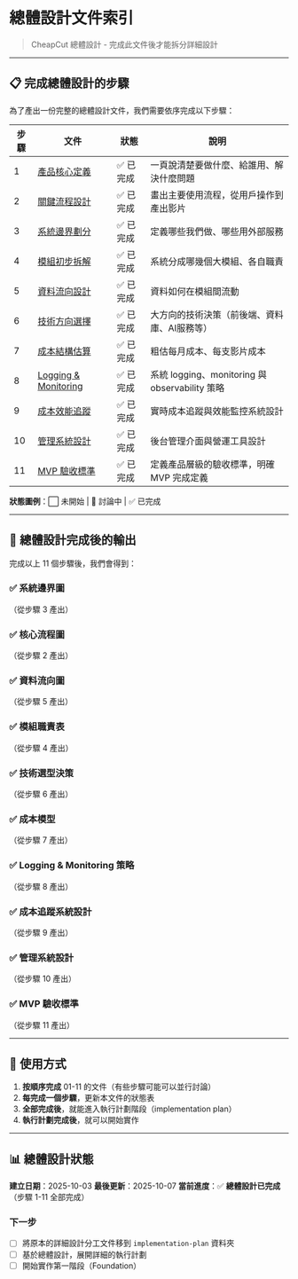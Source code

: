 # 總體設計文件索引

> CheapCut 總體設計 - 完成此文件後才能拆分詳細設計

---

## 📋 完成總體設計的步驟

為了產出一份完整的總體設計文件，我們需要依序完成以下步驟：

| 步驟 | 文件 | 狀態 | 說明 |
|------|------|------|------|
| 1 | [產品核心定義](./01-product-core.md) | ✅ 已完成 | 一頁說清楚要做什麼、給誰用、解決什麼問題 |
| 2 | [關鍵流程設計](./02-key-flows.md) | ✅ 已完成 | 畫出主要使用流程，從用戶操作到產出影片 |
| 3 | [系統邊界劃分](./03-system-boundary.md) | ✅ 已完成 | 定義哪些我們做、哪些用外部服務 |
| 4 | [模組初步拆解](./04-module-breakdown.md) | ✅ 已完成 | 系統分成哪幾個大模組、各自職責 |
| 5 | [資料流向設計](./05-data-flow.md) | ✅ 已完成 | 資料如何在模組間流動 |
| 6 | [技術方向選擇](./06-tech-direction.md) | ✅ 已完成 | 大方向的技術決策（前後端、資料庫、AI服務等） |
| 7 | [成本結構估算](./07-cost-estimate.md) | ✅ 已完成 | 粗估每月成本、每支影片成本 |
| 8 | [Logging & Monitoring](./08-logging-monitoring.md) | ✅ 已完成 | 系統 logging、monitoring 與 observability 策略 |
| 9 | [成本效能追蹤](./09-cost-performance-tracking.md) | ✅ 已完成 | 實時成本追蹤與效能監控系統設計 |
| 10 | [管理系統設計](./10-admin-system.md) | ✅ 已完成 | 後台管理介面與營運工具設計 |
| 11 | [MVP 驗收標準](./11-mvp-acceptance-criteria.md) | ✅ 已完成 | 定義產品層級的驗收標準，明確 MVP 完成定義 |

**狀態圖例**：⬜️ 未開始 | 🔄 討論中 | ✅ 已完成

---

## 🎯 總體設計完成後的輸出

完成以上 11 個步驟後，我們會得到：

### ✅ 系統邊界圖
（從步驟 3 產出）

### ✅ 核心流程圖
（從步驟 2 產出）

### ✅ 資料流向圖
（從步驟 5 產出）

### ✅ 模組職責表
（從步驟 4 產出）

### ✅ 技術選型決策
（從步驟 6 產出）

### ✅ 成本模型
（從步驟 7 產出）

### ✅ Logging & Monitoring 策略
（從步驟 8 產出）

### ✅ 成本追蹤系統設計
（從步驟 9 產出）

### ✅ 管理系統設計
（從步驟 10 產出）

### ✅ MVP 驗收標準
（從步驟 11 產出）

---

## 📝 使用方式

1. **按順序完成** 01-11 的文件（有些步驟可能可以並行討論）
2. **每完成一個步驟**，更新本文件的狀態表
3. **全部完成後**，就能進入執行計劃階段（implementation plan）
4. **執行計劃完成後**，就可以開始實作

---

## 📊 總體設計狀態

**建立日期**：2025-10-03
**最後更新**：2025-10-07
**當前進度**：✅ **總體設計已完成**（步驟 1-11 全部完成）

### 下一步
- [ ] 將原本的詳細設計分工文件移到 `implementation-plan` 資料夾
- [ ] 基於總體設計，展開詳細的執行計劃
- [ ] 開始實作第一階段（Foundation）
